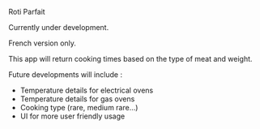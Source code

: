 Roti Parfait

Currently under development.

French version only.

This app will return cooking times based on the type of meat and weight.

Future developments will include :
  - Temperature details for electrical ovens
  - Temperature details for gas ovens
  - Cooking type (rare, medium rare...)
  - UI for more user friendly usage